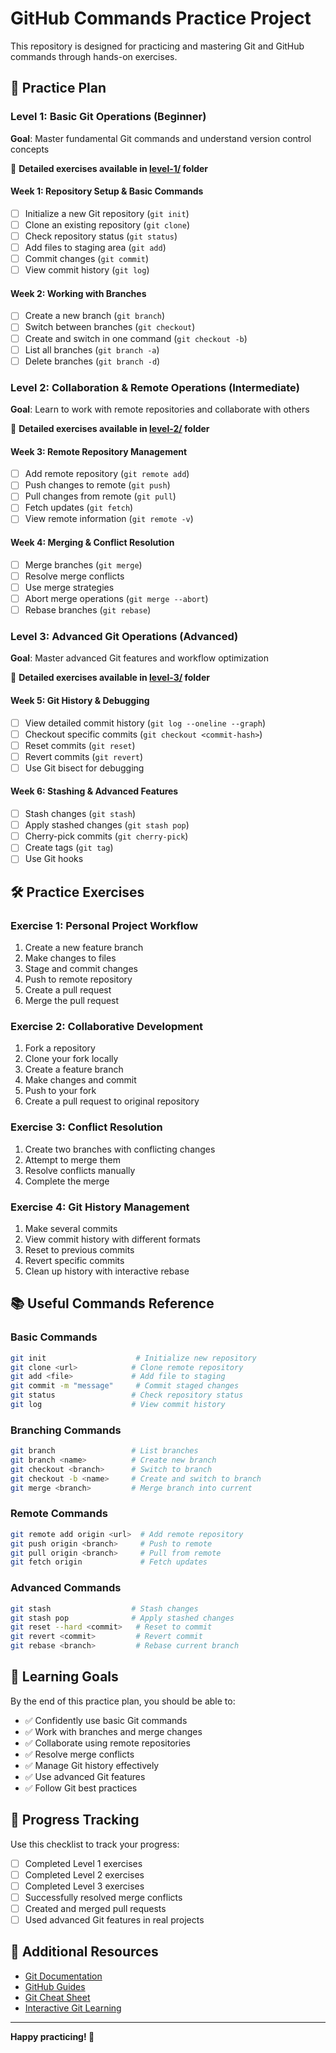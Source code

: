 # GitHub Commands Practice Project

This repository is designed for practicing and mastering Git and GitHub commands through hands-on exercises.

## 🎯 Practice Plan

### Level 1: Basic Git Operations (Beginner)
**Goal**: Master fundamental Git commands and understand version control concepts

📁 **Detailed exercises available in [level-1/](level-1/) folder**

#### Week 1: Repository Setup & Basic Commands
- [ ] Initialize a new Git repository (`git init`)
- [ ] Clone an existing repository (`git clone`)
- [ ] Check repository status (`git status`)
- [ ] Add files to staging area (`git add`)
- [ ] Commit changes (`git commit`)
- [ ] View commit history (`git log`)

#### Week 2: Working with Branches
- [ ] Create a new branch (`git branch`)
- [ ] Switch between branches (`git checkout`)
- [ ] Create and switch in one command (`git checkout -b`)
- [ ] List all branches (`git branch -a`)
- [ ] Delete branches (`git branch -d`)

### Level 2: Collaboration & Remote Operations (Intermediate)
**Goal**: Learn to work with remote repositories and collaborate with others

📁 **Detailed exercises available in [level-2/](level-2/) folder**

#### Week 3: Remote Repository Management
- [ ] Add remote repository (`git remote add`)
- [ ] Push changes to remote (`git push`)
- [ ] Pull changes from remote (`git pull`)
- [ ] Fetch updates (`git fetch`)
- [ ] View remote information (`git remote -v`)

#### Week 4: Merging & Conflict Resolution
- [ ] Merge branches (`git merge`)
- [ ] Resolve merge conflicts
- [ ] Use merge strategies
- [ ] Abort merge operations (`git merge --abort`)
- [ ] Rebase branches (`git rebase`)

### Level 3: Advanced Git Operations (Advanced)
**Goal**: Master advanced Git features and workflow optimization

📁 **Detailed exercises available in [level-3/](level-3/) folder**

#### Week 5: Git History & Debugging
- [ ] View detailed commit history (`git log --oneline --graph`)
- [ ] Checkout specific commits (`git checkout <commit-hash>`)
- [ ] Reset commits (`git reset`)
- [ ] Revert commits (`git revert`)
- [ ] Use Git bisect for debugging

#### Week 6: Stashing & Advanced Features
- [ ] Stash changes (`git stash`)
- [ ] Apply stashed changes (`git stash pop`)
- [ ] Cherry-pick commits (`git cherry-pick`)
- [ ] Create tags (`git tag`)
- [ ] Use Git hooks

## 🛠️ Practice Exercises

### Exercise 1: Personal Project Workflow
1. Create a new feature branch
2. Make changes to files
3. Stage and commit changes
4. Push to remote repository
5. Create a pull request
6. Merge the pull request

### Exercise 2: Collaborative Development
1. Fork a repository
2. Clone your fork locally
3. Create a feature branch
4. Make changes and commit
5. Push to your fork
6. Create a pull request to original repository

### Exercise 3: Conflict Resolution
1. Create two branches with conflicting changes
2. Attempt to merge them
3. Resolve conflicts manually
4. Complete the merge

### Exercise 4: Git History Management
1. Make several commits
2. View commit history with different formats
3. Reset to previous commits
4. Revert specific commits
5. Clean up history with interactive rebase

## 📚 Useful Commands Reference

### Basic Commands
```bash
git init                    # Initialize new repository
git clone <url>            # Clone remote repository
git add <file>             # Add file to staging
git commit -m "message"     # Commit staged changes
git status                 # Check repository status
git log                    # View commit history
```

### Branching Commands
```bash
git branch                 # List branches
git branch <name>          # Create new branch
git checkout <branch>      # Switch to branch
git checkout -b <name>     # Create and switch to branch
git merge <branch>         # Merge branch into current
```

### Remote Commands
```bash
git remote add origin <url>  # Add remote repository
git push origin <branch>     # Push to remote
git pull origin <branch>     # Pull from remote
git fetch origin             # Fetch updates
```

### Advanced Commands
```bash
git stash                  # Stash changes
git stash pop              # Apply stashed changes
git reset --hard <commit>   # Reset to commit
git revert <commit>         # Revert commit
git rebase <branch>         # Rebase current branch
```

## 🎯 Learning Goals

By the end of this practice plan, you should be able to:
- ✅ Confidently use basic Git commands
- ✅ Work with branches and merge changes
- ✅ Collaborate using remote repositories
- ✅ Resolve merge conflicts
- ✅ Manage Git history effectively
- ✅ Use advanced Git features
- ✅ Follow Git best practices

## 📝 Progress Tracking

Use this checklist to track your progress:
- [ ] Completed Level 1 exercises
- [ ] Completed Level 2 exercises  
- [ ] Completed Level 3 exercises
- [ ] Successfully resolved merge conflicts
- [ ] Created and merged pull requests
- [ ] Used advanced Git features in real projects

## 🔗 Additional Resources

- [Git Documentation](https://git-scm.com/doc)
- [GitHub Guides](https://guides.github.com/)
- [Git Cheat Sheet](https://education.github.com/git-cheat-sheet-education.pdf)
- [Interactive Git Learning](https://learngitbranching.js.org/)

---

**Happy practicing! 🚀**
